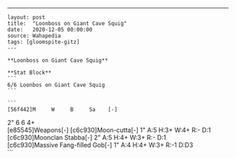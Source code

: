 ---
    layout: post
    title:  "Loonboss on Giant Cave Squig"
    date:   2020-12-05 00:00:00
    source: Wahapedia
    tags: [gloomspite-gitz]
    ---
    
    **Loonboss on Giant Cave Squig**
    
    **Stat Block**
    ```
    6/6 Loonbos on Giant Cave Squig
    ```
    
    ```
    [56f442]M     W     B     Sa    [-]
2"    6     6     4+    
[e85545]Weapons[-]
[c6c930]Moon-cutta[-]
1"     A:5    H:3+   W:4+   R:-    D:1   
[c6c930]Moonclan Stabba[-]
2"     A:5    H:4+   W:3+   R:-    D:1   
[c6c930]Massive Fang-filled Gob[-]
1"     A:4    H:4+   W:3+   R:-1   D:D3  
    ```
    
    
    